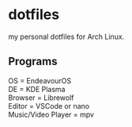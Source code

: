 # dotfiles
my personal dotfiles for Arch Linux.

## Programs
OS = EndeavourOS  
DE = KDE Plasma  
Browser = Librewolf  
Editor = VSCode or nano  
Music/Video Player = mpv
